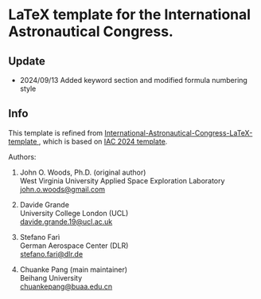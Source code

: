 # LaTeX template for the International Astronautical Congress.

## Update
- 2024/09/13 Added keyword section and modified formula numbering style

## Info
This template is refined from [International-Astronautical-Congress-LaTeX-template
](https://github.com/dave-ai/International-Astronautical-Congress-LaTeX-template), which is based on [IAC 2024 template](https://www.iafastro.org/assets/files/events/iac/2024/IAC%202024%20Manuscript_Template.doc).

Authors: 
1) John O. Woods, Ph.D. (original author)  
   West Virginia University Applied Space Exploration Laboratory  
   john.o.woods@gmail.com  

2) Davide Grande  
   University College London (UCL)  
   davide.grande.19@ucl.ac.uk  

3. Stefano Farì  
   German Aerospace Center (DLR)  
   stefano.fari@dlr.de

5. Chuanke Pang (main maintainer)  
   Beihang University  
   chuankepang@buaa.edu.cn
